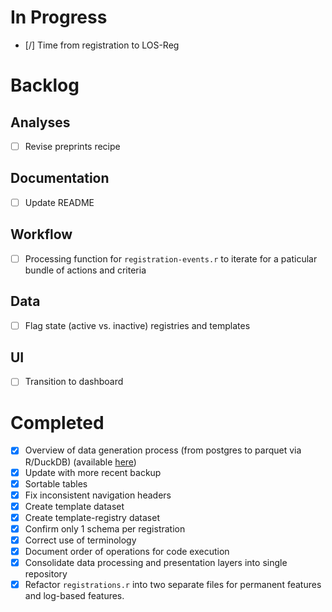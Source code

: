# In Progress
- [/] Time from registration to LOS-Reg

# Backlog
## Analyses
- [ ] Revise preprints recipe

## Documentation
- [ ] Update README

## Workflow
- [ ] Processing function for `registration-events.r` to iterate for a paticular bundle of actions and criteria

## Data
- [ ] Flag state (active vs. inactive) registries and templates

## UI
- [ ] Transition to dashboard

# Completed
- [x] Overview of data generation process (from postgres to parquet via R/DuckDB)  (available [here](https://github.com/alexjakubow/archer))
- [x] Update with more recent backup
- [x] Sortable tables
- [x] Fix inconsistent navigation headers
- [x] Create template dataset
- [x] Create template-registry dataset
- [x] Confirm only 1 schema per registration
- [x] Correct use of terminology
- [x] Document order of operations for code execution
- [x] Consolidate data processing and presentation layers into single repository
- [x] Refactor `registrations.r` into two separate files for permanent features and log-based features.